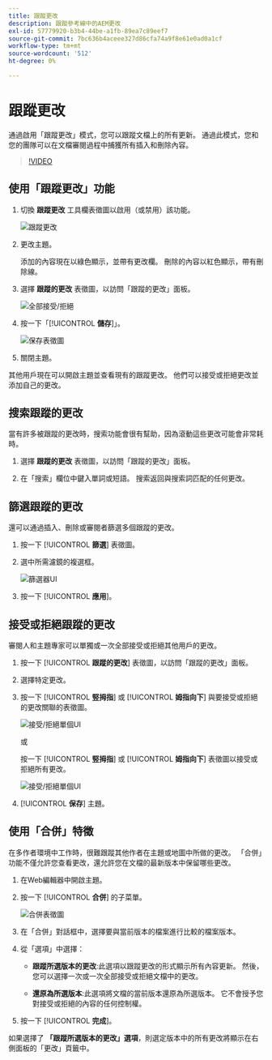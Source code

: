```yaml
---
title: 跟蹤更改
description: 跟蹤參考線中的AEM更改
exl-id: 57779920-b3b4-44be-a1fb-89ea7c89eef7
source-git-commit: 7bc636b4aceee327d86cfa74a9f8e61e0ad0a1cf
workflow-type: tm+mt
source-wordcount: '512'
ht-degree: 0%

---
```


# 跟蹤更改

通過啟用「跟蹤更改」模式，您可以跟蹤文檔上的所有更新。 通過此模式，您和您的團隊可以在文檔審閱過程中捕獲所有插入和刪除內容。

>[!VIDEO](https://video.tv.adobe.com/v/342763)

## 使用「跟蹤更改」功能

1. 切換 **跟蹤更改** 工具欄表徵圖以啟用（或禁用）該功能。

   ![跟蹤更改](images/lesson-12/track-changes-icon.png)

2. 更改主題。

   添加的內容現在以綠色顯示，並帶有更改欄。 刪除的內容以紅色顯示，帶有刪除線。

3. 選擇 **跟蹤的更改** 表徵圖，以訪問「跟蹤的更改」面板。

   ![全部接受/拒絕](images/lesson-12/accept-reject-all.png)

4. 按一下「[!UICONTROL **儲存**]」。

   ![保存表徵圖](images/lesson-12/save-icon.png)

5. 關閉主題。

其他用戶現在可以開啟主題並查看現有的跟蹤更改。 他們可以接受或拒絕更改並添加自己的更改。

## 搜索跟蹤的更改

當有許多被跟蹤的更改時，搜索功能會很有幫助，因為滾動這些更改可能會非常耗時。

1. 選擇 **跟蹤的更改** 表徵圖，以訪問「跟蹤的更改」面板。

2. 在「搜索」欄位中鍵入單詞或短語。
搜索返回與搜索詞匹配的任何更改。

## 篩選跟蹤的更改

還可以通過插入、刪除或審閱者篩選多個跟蹤的更改。

1. 按一下 [!UICONTROL **篩選**] 表徵圖。

2. 選中所需濾鏡的複選框。

   ![篩選器UI](images/lesson-12/filter.png)

3. 按一下 [!UICONTROL **應用**]。

## 接受或拒絕跟蹤的更改

審閱人和主題專家可以單獨或一次全部接受或拒絕其他用戶的更改。

1. 按一下 [!UICONTROL **跟蹤的更改**] 表徵圖，以訪問「跟蹤的更改」面板。

2. 選擇特定更改。

3. 按一下 [!UICONTROL **竪拇指**] 或 [!UICONTROL **姆指向下**] 與要接受或拒絕的更改關聯的表徵圖。

   ![接受/拒絕單個UI](images/lesson-12/accept-reject-single.png)

   或

   按一下 [!UICONTROL **竪拇指**] 或 [!UICONTROL **姆指向下**] 表徵圖以接受或拒絕所有更改。

   ![接受/拒絕單個UI](images/lesson-12/accept-reject-single.png)

4. [!UICONTROL **保存**] 主題。

## 使用「合併」特徵

在多作者環境中工作時，很難跟蹤其他作者在主題或地圖中所做的更改。 「合併」功能不僅允許您查看更改，還允許您在文檔的最新版本中保留哪些更改。

1. 在Web編輯器中開啟主題。

2. 按一下 [!UICONTROL **合併**] 的子菜單。

   ![合併表徵圖](images/lesson-12/merge-icon.png)

3. 在「合併」對話框中，選擇要與當前版本的檔案進行比較的檔案版本。

4. 從「選項」中選擇：

   - **跟蹤所選版本的更改**:此選項以跟蹤更改的形式顯示所有內容更新。 然後，您可以選擇一次或一次全部接受或拒絕文檔中的更改。

   - **還原為所選版本**:此選項將文檔的當前版本還原為所選版本。 它不會授予您對接受或拒絕的內容的任何控制權。

5. 按一下 [!UICONTROL **完成**]。

如果選擇了 **「跟蹤所選版本的更改」選項**，則選定版本中的所有更改將顯示在右側面板的「更改」頁籤中。
